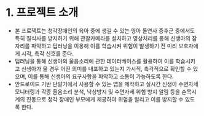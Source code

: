  # 1. 프로젝트 소개
* 본 프로젝트는 청각장애인의 육아 중에 생길 수 있는 영아 돌연사 증후군 중에서도 특히 질식사를 방지하기 위해 관찰카메라를 설치하고 영상처리를 통해 신생아의 잠자리를 파악하고 딥러닝을 이용해 이를 학습시켜 위험이 발생하기 전 미리 보호자에게 시각, 촉각 신호를 준다.
* 딥러닝을 통해 신생아의 울음소리에 관한 데이터베이스를 활용하여 이를 학습시키고 신생아가 울 경우 어떤 의미를 내포하고 있는지 가시적, 촉각적으로 확인할 수 있으며, 이를 통해 신생아의 요구사항을 파악하고 소통이 가능하도록 한다.
* 안드로이드 기반 단말기에서 사용할 수 있는 앱을 제작하고 실시간 신생아 수면자세 모니터링과 각종 울음소리 분석, 낙상방지 및 수면자세 위험 방지 알림 등을 손목시계의 진동으로 청각 장애인 부모에게 제공하여 위험을 알리고 이를 방지할 수 있도록 한다.

